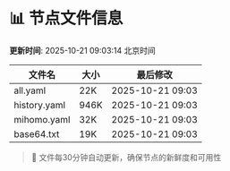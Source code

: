 # 📊 节点文件信息

**更新时间**: 2025-10-21 09:03:14 北京时间

| 文件名 | 大小 | 最后修改 |
|--------|------|----------|
| all.yaml | 22K | 2025-10-21 09:03 |
| history.yaml | 946K | 2025-10-21 09:03 |
| mihomo.yaml | 32K | 2025-10-21 09:03 |
| base64.txt | 19K | 2025-10-21 09:03 |

> 🔄 文件每30分钟自动更新，确保节点的新鲜度和可用性
